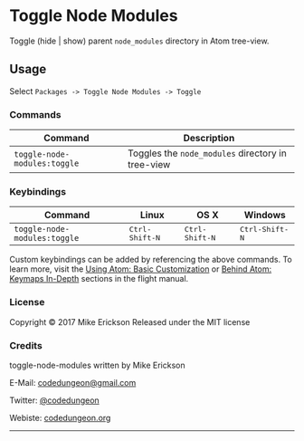 # Toggle Node Modules

Toggle (hide | show) parent `node_modules` directory in Atom tree-view.

## Usage

Select `Packages -> Toggle Node Modules -> Toggle`

### Commands

Command                      | Description
-----------------------------|--------------------------------------------------
`toggle-node-modules:toggle` | Toggles the `node_modules` directory in tree-view

### Keybindings

Command                      | Linux                   | OS X                    | Windows
-----------------------------|-------------------------|-------------------------|------------------------
`toggle-node-modules:toggle` | <kbd>Ctrl-Shift-N</kbd> | <kbd>Ctrl-Shift-N</kbd> | <kbd>Ctrl-Shift-N</kbd>

Custom keybindings can be added by referencing the above commands.  To learn more, visit the [Using Atom: Basic Customization](https://atom.io/docs/latest/using-atom-basic-customization#customizing-key-bindings) or [Behind Atom: Keymaps In-Depth](https://atom.io/docs/latest/behind-atom-keymaps-in-depth) sections in the flight manual.

### License

Copyright &copy; 2017 Mike Erickson
Released under the MIT license


### Credits

toggle-node-modules written by Mike Erickson

E-Mail: [codedungeon@gmail.com](mailto:codedungeon@gmail.com)

Twitter: [@codedungeon](http://twitter.com/codedungeon)

Webiste: [codedungeon.org](http://codedungeon.org)

***
